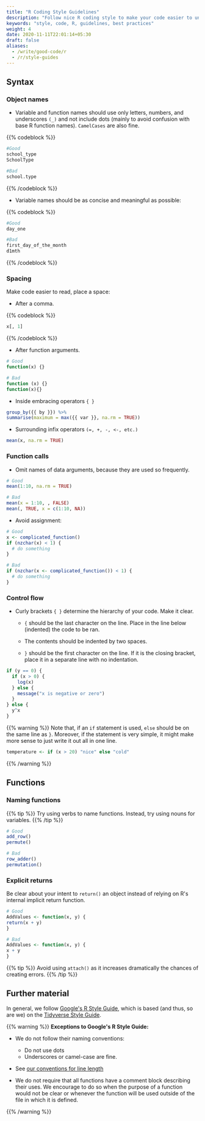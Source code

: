 ```yaml
---
title: "R Coding Style Guidelines"
description: "Follow nice R coding style to make your code easier to understand and easier to the eye."
keywords: "style, code, R, guidelines, best practices"
weight: 4
date: 2020-11-11T22:01:14+05:30
draft: false
aliases:
  - /write/good-code/r
  - /r/style-guides
---
```

## Syntax

### Object names
- Variable and function names should use only letters, numbers, and underscores `(_)` and not include dots (mainly to avoid confusion with base R function names).  `CamelCases` are also fine.

 {{% codeblock %}}
 ```R
 #Good
 school_type
 SchoolType

 #Bad
 school.type
 ```
 {{% /codeblock %}}

- Variable names should be as concise and meaningful as possible:

{{% codeblock %}}
```R
#Good
day_one

#Bad
first_day_of_the_month
d1mth
```
{{% /codeblock %}}

### Spacing

Make code easier to read, place a space:

  - After a comma.

  {{% codeblock %}}
  ```R
  x[, 1]
  ```
  {{% /codeblock %}}

  - After function arguments.

  ```R
  # Good
  function(x) {}

  # Bad
  function (x) {}
  function(x){}
  ```

  - Inside embracing operators `{ }`

  ```R
  group_by({{ by }}) %>%
  summarise(maximum = max({{ var }}, na.rm = TRUE))
  ```

  - Surrounding infix operators `(=, +, -, <-, etc.)`

  ```R
  mean(x, na.rm = TRUE)
  ```

### Function calls

- Omit names of data arguments, because they are used so frequently.
```R
# Good
mean(1:10, na.rm = TRUE)

# Bad
mean(x = 1:10, , FALSE)
mean(, TRUE, x = c(1:10, NA))
```

- Avoid assignment:

```R
# Good
x <- complicated_function()
if (nzchar(x) < 1) {
  # do something
}

# Bad
if (nzchar(x <- complicated_function()) < 1) {
  # do something
}
```
### Control flow

- Curly brackets `{ }` determine the hierarchy of your code. Make it clear.

  - `{` should be the last character on the line. Place in the line below (indented) the code to be ran.

  - The contents should be indented by two spaces.

  - `}` should be the first character on the line. If it is the closing bracket, place it in a separate line with no indentation.

```R
if (y == 0) {
  if (x > 0) {
    log(x)
  } else {
    message("x is negative or zero")
  }
} else {
  y^x
}
```
{{% warning %}}
Note that, if an `if` statement is used, `else` should be on the same line as `}`. Moreover, if the statement is very simple, it might make more sense to just write it out all in one line.
```R
temperature <- if (x > 20) "nice" else "cold"
```
{{% /warning %}}


## Functions

### Naming functions
{{% tip %}}
  Try using verbs to name functions. Instead, try using nouns for variables.
{{% /tip %}}
```R
# Good
add_row()
permute()

# Bad
row_adder()
permutation()
```
### Explicit returns
Be clear about your intent to `return()` an object instead of relying on R's internal implicit return function.

```R
# Good
AddValues <- function(x, y) {
return(x + y)
}

# Bad
AddValues <- function(x, y) {
x + y
}
````
{{% tip %}}
  Avoid using `attach()` as it increases dramatically the chances of creating errors.
{{% /tip %}}

## Further material

In general, we follow [Google's R Style Guide](https://google.github.io/styleguide/Rguide.xml), which is based (and thus, so are we) on the [Tidyverse Style Guide](https://style.tidyverse.org/).

{{% warning %}}
**Exceptions to Google's R Style Guide:**

* We do not follow their naming conventions:
  * Do not use dots
  * Underscores or camel-case are fine.

* See [our conventions for line length](https://tilburgsciencehub.com/topics/develop-your-research-skills/tips/principles-good-coding/)

* We do not require that all functions have a comment block describing their uses. We encourage to do so when the purpose of a function would not be clear or whenever the function will be used outside of the file in which it is defined.

{{% /warning %}}
